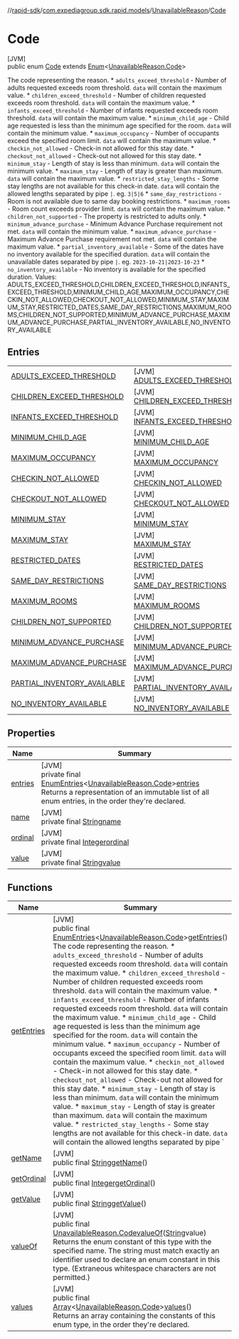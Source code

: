 //[rapid-sdk](../../../../index.md)/[com.expediagroup.sdk.rapid.models](../../index.md)/[UnavailableReason](../index.md)/[Code](index.md)

# Code

[JVM]\
public enum [Code](index.md) extends [Enum](https://docs.oracle.com/javase/8/docs/api/java/lang/Enum.html)&lt;[UnavailableReason.Code](index.md)&gt;

The code representing the reason. * `adults_exceed_threshold` - Number of adults requested exceeds room threshold. `data` will contain the maximum value. * `children_exceed_threshold` - Number of children requested exceeds room threshold. `data` will contain the maximum value. * `infants_exceed_threshold` - Number of infants requested exceeds room threshold. `data` will contain the maximum value. * `minimum_child_age` - Child age requested is less than the minimum age specified for the room. `data` will contain the minimum value. * `maximum_occupancy` - Number of occupants exceed the specified room limit. `data` will contain the maximum value. * `checkin_not_allowed` - Check-in not allowed for this stay date. * `checkout_not_allowed` - Check-out not allowed for this stay date. * `minimum_stay` - Length of stay is less than minimum. `data` will contain the minimum value. * `maximum_stay` - Length of stay is greater than maximum. `data` will contain the maximum value. * `restricted_stay_lengths` - Some stay lengths are not available for this check-in date. `data` will contain the allowed lengths separated by pipe `|`. eg. `3|5|6` * `same_day_restrictions` - Room is not available due to same day booking restrictions. * `maximum_rooms` - Room count exceeds provider limit. `data` will contain the maximum value. * `children_not_supported` - The property is restricted to adults only. * `minimum_advance_purchase` - Minimum Advance Purchase requirement not met. `data` will contain the minimum value. * `maximum_advance_purchase` - Maximum Advance Purchase requirement not met. `data` will contain the maximum value. * `partial_inventory_available` - Some of the dates have no inventory available for the specified duration. `data` will contain the unavailable dates separated by pipe `|`. eg. `2023-10-21|2023-10-23` * `no_inventory_available` - No inventory is available for the specified duration. Values: ADULTS_EXCEED_THRESHOLD,CHILDREN_EXCEED_THRESHOLD,INFANTS_EXCEED_THRESHOLD,MINIMUM_CHILD_AGE,MAXIMUM_OCCUPANCY,CHECKIN_NOT_ALLOWED,CHECKOUT_NOT_ALLOWED,MINIMUM_STAY,MAXIMUM_STAY,RESTRICTED_DATES,SAME_DAY_RESTRICTIONS,MAXIMUM_ROOMS,CHILDREN_NOT_SUPPORTED,MINIMUM_ADVANCE_PURCHASE,MAXIMUM_ADVANCE_PURCHASE,PARTIAL_INVENTORY_AVAILABLE,NO_INVENTORY_AVAILABLE

## Entries

| | |
|---|---|
| [ADULTS_EXCEED_THRESHOLD](-a-d-u-l-t-s_-e-x-c-e-e-d_-t-h-r-e-s-h-o-l-d/index.md) | [JVM]<br>[ADULTS_EXCEED_THRESHOLD](-a-d-u-l-t-s_-e-x-c-e-e-d_-t-h-r-e-s-h-o-l-d/index.md) |
| [CHILDREN_EXCEED_THRESHOLD](-c-h-i-l-d-r-e-n_-e-x-c-e-e-d_-t-h-r-e-s-h-o-l-d/index.md) | [JVM]<br>[CHILDREN_EXCEED_THRESHOLD](-c-h-i-l-d-r-e-n_-e-x-c-e-e-d_-t-h-r-e-s-h-o-l-d/index.md) |
| [INFANTS_EXCEED_THRESHOLD](-i-n-f-a-n-t-s_-e-x-c-e-e-d_-t-h-r-e-s-h-o-l-d/index.md) | [JVM]<br>[INFANTS_EXCEED_THRESHOLD](-i-n-f-a-n-t-s_-e-x-c-e-e-d_-t-h-r-e-s-h-o-l-d/index.md) |
| [MINIMUM_CHILD_AGE](-m-i-n-i-m-u-m_-c-h-i-l-d_-a-g-e/index.md) | [JVM]<br>[MINIMUM_CHILD_AGE](-m-i-n-i-m-u-m_-c-h-i-l-d_-a-g-e/index.md) |
| [MAXIMUM_OCCUPANCY](-m-a-x-i-m-u-m_-o-c-c-u-p-a-n-c-y/index.md) | [JVM]<br>[MAXIMUM_OCCUPANCY](-m-a-x-i-m-u-m_-o-c-c-u-p-a-n-c-y/index.md) |
| [CHECKIN_NOT_ALLOWED](-c-h-e-c-k-i-n_-n-o-t_-a-l-l-o-w-e-d/index.md) | [JVM]<br>[CHECKIN_NOT_ALLOWED](-c-h-e-c-k-i-n_-n-o-t_-a-l-l-o-w-e-d/index.md) |
| [CHECKOUT_NOT_ALLOWED](-c-h-e-c-k-o-u-t_-n-o-t_-a-l-l-o-w-e-d/index.md) | [JVM]<br>[CHECKOUT_NOT_ALLOWED](-c-h-e-c-k-o-u-t_-n-o-t_-a-l-l-o-w-e-d/index.md) |
| [MINIMUM_STAY](-m-i-n-i-m-u-m_-s-t-a-y/index.md) | [JVM]<br>[MINIMUM_STAY](-m-i-n-i-m-u-m_-s-t-a-y/index.md) |
| [MAXIMUM_STAY](-m-a-x-i-m-u-m_-s-t-a-y/index.md) | [JVM]<br>[MAXIMUM_STAY](-m-a-x-i-m-u-m_-s-t-a-y/index.md) |
| [RESTRICTED_DATES](-r-e-s-t-r-i-c-t-e-d_-d-a-t-e-s/index.md) | [JVM]<br>[RESTRICTED_DATES](-r-e-s-t-r-i-c-t-e-d_-d-a-t-e-s/index.md) |
| [SAME_DAY_RESTRICTIONS](-s-a-m-e_-d-a-y_-r-e-s-t-r-i-c-t-i-o-n-s/index.md) | [JVM]<br>[SAME_DAY_RESTRICTIONS](-s-a-m-e_-d-a-y_-r-e-s-t-r-i-c-t-i-o-n-s/index.md) |
| [MAXIMUM_ROOMS](-m-a-x-i-m-u-m_-r-o-o-m-s/index.md) | [JVM]<br>[MAXIMUM_ROOMS](-m-a-x-i-m-u-m_-r-o-o-m-s/index.md) |
| [CHILDREN_NOT_SUPPORTED](-c-h-i-l-d-r-e-n_-n-o-t_-s-u-p-p-o-r-t-e-d/index.md) | [JVM]<br>[CHILDREN_NOT_SUPPORTED](-c-h-i-l-d-r-e-n_-n-o-t_-s-u-p-p-o-r-t-e-d/index.md) |
| [MINIMUM_ADVANCE_PURCHASE](-m-i-n-i-m-u-m_-a-d-v-a-n-c-e_-p-u-r-c-h-a-s-e/index.md) | [JVM]<br>[MINIMUM_ADVANCE_PURCHASE](-m-i-n-i-m-u-m_-a-d-v-a-n-c-e_-p-u-r-c-h-a-s-e/index.md) |
| [MAXIMUM_ADVANCE_PURCHASE](-m-a-x-i-m-u-m_-a-d-v-a-n-c-e_-p-u-r-c-h-a-s-e/index.md) | [JVM]<br>[MAXIMUM_ADVANCE_PURCHASE](-m-a-x-i-m-u-m_-a-d-v-a-n-c-e_-p-u-r-c-h-a-s-e/index.md) |
| [PARTIAL_INVENTORY_AVAILABLE](-p-a-r-t-i-a-l_-i-n-v-e-n-t-o-r-y_-a-v-a-i-l-a-b-l-e/index.md) | [JVM]<br>[PARTIAL_INVENTORY_AVAILABLE](-p-a-r-t-i-a-l_-i-n-v-e-n-t-o-r-y_-a-v-a-i-l-a-b-l-e/index.md) |
| [NO_INVENTORY_AVAILABLE](-n-o_-i-n-v-e-n-t-o-r-y_-a-v-a-i-l-a-b-l-e/index.md) | [JVM]<br>[NO_INVENTORY_AVAILABLE](-n-o_-i-n-v-e-n-t-o-r-y_-a-v-a-i-l-a-b-l-e/index.md) |

## Properties

| Name | Summary |
|---|---|
| [entries](index.md#-1087912628%2FProperties%2F700308213) | [JVM]<br>private final [EnumEntries](https://kotlinlang.org/api/latest/jvm/stdlib/kotlin.enums/-enum-entries/index.html)&lt;[UnavailableReason.Code](index.md)&gt;[entries](index.md#-1087912628%2FProperties%2F700308213)<br>Returns a representation of an immutable list of all enum entries, in the order they're declared. |
| [name](-n-o_-i-n-v-e-n-t-o-r-y_-a-v-a-i-l-a-b-l-e/index.md#-372974862%2FProperties%2F700308213) | [JVM]<br>private final [String](https://docs.oracle.com/javase/8/docs/api/java/lang/String.html)[name](-n-o_-i-n-v-e-n-t-o-r-y_-a-v-a-i-l-a-b-l-e/index.md#-372974862%2FProperties%2F700308213) |
| [ordinal](-n-o_-i-n-v-e-n-t-o-r-y_-a-v-a-i-l-a-b-l-e/index.md#-739389684%2FProperties%2F700308213) | [JVM]<br>private final [Integer](https://docs.oracle.com/javase/8/docs/api/java/lang/Integer.html)[ordinal](-n-o_-i-n-v-e-n-t-o-r-y_-a-v-a-i-l-a-b-l-e/index.md#-739389684%2FProperties%2F700308213) |
| [value](-n-o_-i-n-v-e-n-t-o-r-y_-a-v-a-i-l-a-b-l-e/index.md#1027457867%2FProperties%2F700308213) | [JVM]<br>private final [String](https://docs.oracle.com/javase/8/docs/api/java/lang/String.html)[value](-n-o_-i-n-v-e-n-t-o-r-y_-a-v-a-i-l-a-b-l-e/index.md#1027457867%2FProperties%2F700308213) |

## Functions

| Name | Summary |
|---|---|
| [getEntries](get-entries.md) | [JVM]<br>public final [EnumEntries](https://kotlinlang.org/api/latest/jvm/stdlib/kotlin.enums/-enum-entries/index.html)&lt;[UnavailableReason.Code](index.md)&gt;[getEntries](get-entries.md)()<br>The code representing the reason. * `adults_exceed_threshold` - Number of adults requested exceeds room threshold. `data` will contain the maximum value. * `children_exceed_threshold` - Number of children requested exceeds room threshold. `data` will contain the maximum value. * `infants_exceed_threshold` - Number of infants requested exceeds room threshold. `data` will contain the maximum value. * `minimum_child_age` - Child age requested is less than the minimum age specified for the room. `data` will contain the minimum value. * `maximum_occupancy` - Number of occupants exceed the specified room limit. `data` will contain the maximum value. * `checkin_not_allowed` - Check-in not allowed for this stay date. * `checkout_not_allowed` - Check-out not allowed for this stay date. * `minimum_stay` - Length of stay is less than minimum. `data` will contain the minimum value. * `maximum_stay` - Length of stay is greater than maximum. `data` will contain the maximum value. * `restricted_stay_lengths` - Some stay lengths are not available for this check-in date. `data` will contain the allowed lengths separated by pipe `|`. eg. `3|5|6` * `same_day_restrictions` - Room is not available due to same day booking restrictions. * `maximum_rooms` - Room count exceeds provider limit. `data` will contain the maximum value. * `children_not_supported` - The property is restricted to adults only. * `minimum_advance_purchase` - Minimum Advance Purchase requirement not met. `data` will contain the minimum value. * `maximum_advance_purchase` - Maximum Advance Purchase requirement not met. `data` will contain the maximum value. * `partial_inventory_available` - Some of the dates have no inventory available for the specified duration. `data` will contain the unavailable dates separated by pipe `|`. eg. `2023-10-21|2023-10-23` * `no_inventory_available` - No inventory is available for the specified duration. Values: ADULTS_EXCEED_THRESHOLD,CHILDREN_EXCEED_THRESHOLD,INFANTS_EXCEED_THRESHOLD,MINIMUM_CHILD_AGE,MAXIMUM_OCCUPANCY,CHECKIN_NOT_ALLOWED,CHECKOUT_NOT_ALLOWED,MINIMUM_STAY,MAXIMUM_STAY,RESTRICTED_DATES,SAME_DAY_RESTRICTIONS,MAXIMUM_ROOMS,CHILDREN_NOT_SUPPORTED,MINIMUM_ADVANCE_PURCHASE,MAXIMUM_ADVANCE_PURCHASE,PARTIAL_INVENTORY_AVAILABLE,NO_INVENTORY_AVAILABLE |
| [getName](index.md#458757302%2FFunctions%2F700308213) | [JVM]<br>public final [String](https://docs.oracle.com/javase/8/docs/api/java/lang/String.html)[getName](index.md#458757302%2FFunctions%2F700308213)() |
| [getOrdinal](index.md#-272822584%2FFunctions%2F700308213) | [JVM]<br>public final [Integer](https://docs.oracle.com/javase/8/docs/api/java/lang/Integer.html)[getOrdinal](index.md#-272822584%2FFunctions%2F700308213)() |
| [getValue](get-value.md) | [JVM]<br>public final [String](https://docs.oracle.com/javase/8/docs/api/java/lang/String.html)[getValue](get-value.md)() |
| [valueOf](value-of.md) | [JVM]<br>public final [UnavailableReason.Code](index.md)[valueOf](value-of.md)([String](https://docs.oracle.com/javase/8/docs/api/java/lang/String.html)value)<br>Returns the enum constant of this type with the specified name. The string must match exactly an identifier used to declare an enum constant in this type. (Extraneous whitespace characters are not permitted.) |
| [values](values.md) | [JVM]<br>public final [Array](https://kotlinlang.org/api/latest/jvm/stdlib/kotlin/-array/index.html)&lt;[UnavailableReason.Code](index.md)&gt;[values](values.md)()<br>Returns an array containing the constants of this enum type, in the order they're declared. |
